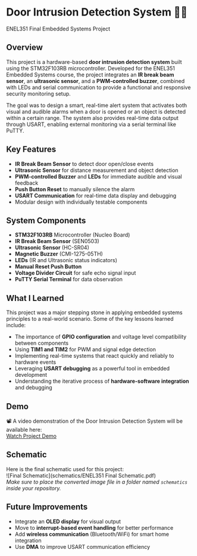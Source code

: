 # Door Intrusion Detection System 🚪🔔  
ENEL351 Final Embedded Systems Project

## Overview  
This project is a hardware-based **door intrusion detection system** built using the STM32F103RB microcontroller. Developed for the ENEL351 Embedded Systems course, the project integrates an **IR break beam sensor**, an **ultrasonic sensor**, and a **PWM-controlled buzzer**, combined with LEDs and serial communication to provide a functional and responsive security monitoring setup.

The goal was to design a smart, real-time alert system that activates both visual and audible alarms when a door is opened or an object is detected within a certain range. The system also provides real-time data output through USART, enabling external monitoring via a serial terminal like PuTTY.

## Key Features  
- **IR Break Beam Sensor** to detect door open/close events  
- **Ultrasonic Sensor** for distance measurement and object detection  
- **PWM-controlled Buzzer** and **LEDs** for immediate audible and visual feedback  
- **Push Button Reset** to manually silence the alarm  
- **USART Communication** for real-time data display and debugging  
- Modular design with individually testable components  

## System Components  
- **STM32F103RB** Microcontroller (Nucleo Board)  
- **IR Break Beam Sensor** (SEN0503)  
- **Ultrasonic Sensor** (HC-SR04)  
- **Magnetic Buzzer** (CMI-1275-05TH)  
- **LEDs** (IR and Ultrasonic status indicators)  
- **Manual Reset Push Button**  
- **Voltage Divider Circuit** for safe echo signal input  
- **PuTTY Serial Terminal** for data observation

## What I Learned  
This project was a major stepping stone in applying embedded systems principles to a real-world scenario. Some of the key lessons learned include:

- The importance of **GPIO configuration** and voltage level compatibility between components  
- Using **TIM1 and TIM2** for PWM and signal edge detection  
- Implementing real-time systems that react quickly and reliably to hardware events  
- Leveraging **USART debugging** as a powerful tool in embedded development  
- Understanding the iterative process of **hardware-software integration** and debugging

## Demo  
📽️ A video demonstration of the Door Intrusion Detection System will be available here:  
[Watch Project Demo](https://your-link-here.com)

## Schematic  
Here is the final schematic used for this project:  
![Final Schematic](schematics/ENEL351 Final Schematic.pdf)  
*Make sure to place the converted image file in a folder named `schematics` inside your repository.*

## Future Improvements  
- Integrate an **OLED display** for visual output  
- Move to **interrupt-based event handling** for better performance  
- Add **wireless communication** (Bluetooth/WiFi) for smart home integration  
- Use **DMA** to improve USART communication efficiency  

